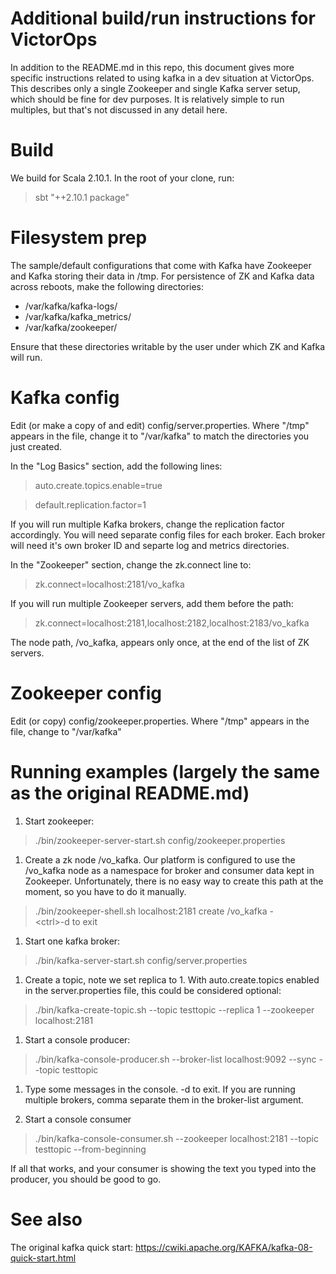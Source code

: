 # Additional build/run instructions for VictorOps

In addition to the README.md in this repo, this document gives more specific instructions related to using kafka in a dev situation at VictorOps.  This describes only a single Zookeeper
and single Kafka server setup, which should be fine for dev purposes.  It is relatively simple to run multiples, but that's not discussed in any detail here.

# Build
We build for Scala 2.10.1.  In the root of your clone, run:
> sbt "++2.10.1 package"

# Filesystem prep
The sample/default configurations that come with Kafka have Zookeeper and Kafka storing their data in /tmp.  For persistence of ZK and Kafka data across reboots, make the following directories:

 *  /var/kafka/kafka-logs/
 *  /var/kafka/kafka_metrics/
 *  /var/kafka/zookeeper/

Ensure that these directories writable by the user under which ZK and Kafka will run.

# Kafka config
Edit (or make a copy of and edit) config/server.properties.  Where "/tmp" appears in the file, change it to "/var/kafka" to match
the directories you just created.

In the "Log Basics" section, add the following lines:

>auto.create.topics.enable=true

> default.replication.factor=1

If you will run multiple Kafka brokers, change the replication factor accordingly.  You will need separate config files for each broker.
Each broker will need it's own broker ID and separte log and metrics directories.

In the "Zookeeper" section, change the zk.connect line to:

> zk.connect=localhost:2181/vo_kafka

If you will run multiple Zookeeper servers, add them before the path:

> zk.connect=localhost:2181,localhost:2182,localhost:2183/vo_kafka

The node path, /vo_kafka, appears only once, at the end of the list of ZK servers.

# Zookeeper config

Edit (or copy) config/zookeeper.properties.  Where "/tmp" appears in the file, change to "/var/kafka"

# Running examples (largely the same as the original README.md)

1. Start zookeeper:
> ./bin/zookeeper-server-start.sh config/zookeeper.properties

1. Create a zk node /vo\_kafka.  Our platform is configured to use the /vo\_kafka node as a namespace for broker and consumer data kept in Zookeeper. Unfortunately,
there is no easy way to create this path at the moment, so you have to do it manually.
> ./bin/zookeeper-shell.sh localhost:2181
> create /vo_kafka -<br /> &lt;ctrl&gt;-d to exit

1. Start one kafka broker:
> ./bin/kafka-server-start.sh config/server.properties

1. Create a topic, note we set replica to 1.  With auto.create.topics enabled in the server.properties file, this could be considered optional:
> ./bin/kafka-create-topic.sh --topic testtopic --replica 1 --zookeeper localhost:2181

1. Start a console producer:
> ./bin/kafka-console-producer.sh --broker-list localhost:9092 --sync --topic testtopic

1. Type some messages in the console.  <ctrl>-d to exit.  If you are running multiple brokers, comma separate them in the broker-list argument.

1. Start a console consumer
> ./bin/kafka-console-consumer.sh --zookeeper localhost:2181 --topic testtopic --from-beginning

If all that works, and your consumer is showing the text you typed into the producer, you should be good to go.

# See also
The original kafka quick start: <https://cwiki.apache.org/KAFKA/kafka-08-quick-start.html>

